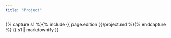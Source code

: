 ```yaml
---
title: "Project"
---
```


{% capture s1 %}{% include {{ page.edition }}/project.md %}{% endcapture %}
{{ s1 | markdownify }}